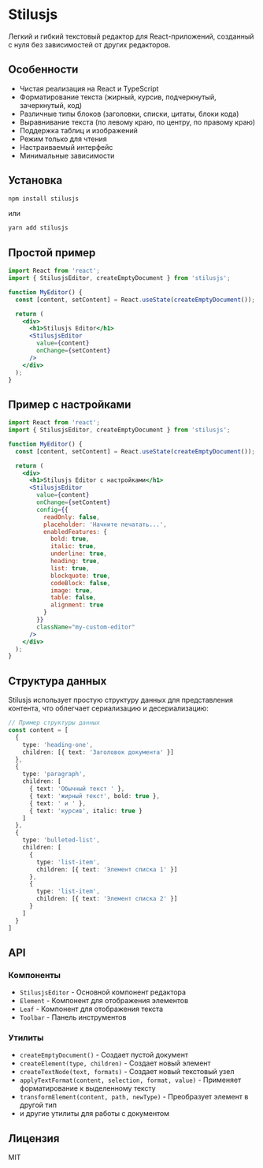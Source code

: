 # Stilusjs

Легкий и гибкий текстовый редактор для React-приложений, созданный с нуля без зависимостей от других редакторов.

## Особенности

- Чистая реализация на React и TypeScript
- Форматирование текста (жирный, курсив, подчеркнутый, зачеркнутый, код)
- Различные типы блоков (заголовки, списки, цитаты, блоки кода)
- Выравнивание текста (по левому краю, по центру, по правому краю)
- Поддержка таблиц и изображений
- Режим только для чтения
- Настраиваемый интерфейс
- Минимальные зависимости

## Установка

```bash
npm install stilusjs
```

или

```bash
yarn add stilusjs
```

## Простой пример

```jsx
import React from 'react';
import { StilusjsEditor, createEmptyDocument } from 'stilusjs';

function MyEditor() {
  const [content, setContent] = React.useState(createEmptyDocument());

  return (
    <div>
      <h1>Stilusjs Editor</h1>
      <StilusjsEditor
        value={content}
        onChange={setContent}
      />
    </div>
  );
}
```

## Пример с настройками

```jsx
import React from 'react';
import { StilusjsEditor, createEmptyDocument } from 'stilusjs';

function MyEditor() {
  const [content, setContent] = React.useState(createEmptyDocument());

  return (
    <div>
      <h1>Stilusjs Editor с настройками</h1>
      <StilusjsEditor
        value={content}
        onChange={setContent}
        config={{
          readOnly: false,
          placeholder: 'Начните печатать...',
          enabledFeatures: {
            bold: true,
            italic: true,
            underline: true,
            heading: true,
            list: true,
            blockquote: true,
            codeBlock: false,
            image: true,
            table: false,
            alignment: true
          }
        }}
        className="my-custom-editor"
      />
    </div>
  );
}
```

## Структура данных

Stilusjs использует простую структуру данных для представления контента, что облегчает сериализацию и десериализацию:

```typescript
// Пример структуры данных
const content = [
  {
    type: 'heading-one',
    children: [{ text: 'Заголовок документа' }]
  },
  {
    type: 'paragraph',
    children: [
      { text: 'Обычный текст ' },
      { text: 'жирный текст', bold: true },
      { text: ' и ' },
      { text: 'курсив', italic: true }
    ]
  },
  {
    type: 'bulleted-list',
    children: [
      {
        type: 'list-item',
        children: [{ text: 'Элемент списка 1' }]
      },
      {
        type: 'list-item',
        children: [{ text: 'Элемент списка 2' }]
      }
    ]
  }
]
```

## API

### Компоненты

- `StilusjsEditor` - Основной компонент редактора
- `Element` - Компонент для отображения элементов
- `Leaf` - Компонент для отображения текста
- `Toolbar` - Панель инструментов

### Утилиты

- `createEmptyDocument()` - Создает пустой документ
- `createElement(type, children)` - Создает новый элемент
- `createTextNode(text, formats)` - Создает новый текстовый узел
- `applyTextFormat(content, selection, format, value)` - Применяет форматирование к выделенному тексту
- `transformElement(content, path, newType)` - Преобразует элемент в другой тип
- и другие утилиты для работы с документом

## Лицензия

MIT 